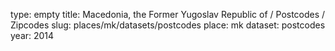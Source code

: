 type: empty
title: Macedonia, the Former Yugoslav Republic of / Postcodes / Zipcodes
slug: places/mk/datasets/postcodes
place: mk
dataset: postcodes
year: 2014
